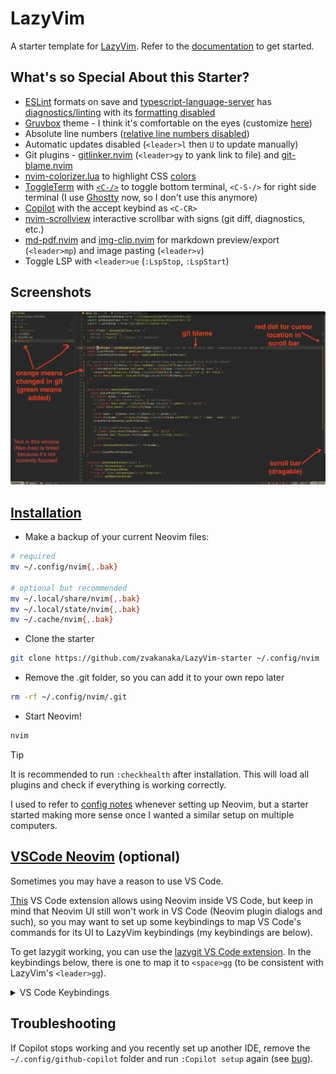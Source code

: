 # LazyVim

A starter template for [LazyVim](https://github.com/LazyVim/LazyVim).
Refer to the [documentation](https://lazyvim.github.io/installation) to get started.

## What's so Special About this Starter?

- [ESLint](https://www.lazyvim.org/extras/linting/eslint) formats on save and [typescript-language-server](https://github.com/typescript-language-server/typescript-language-server) has [diagnostics/linting](./lua/config/lazy.lua#L14) with its [formatting disabled](./lua/plugins/lspconfig.lua)
- [Gruvbox](https://github.com/morhetz/gruvbox) theme - I think it's comfortable on the eyes (customize [here](./lua/plugins/colorscheme.lua))
- Absolute line numbers ([relative line numbers disabled](./init.lua#L11))
- Automatic updates disabled (`<leader>l` then `U` to update manually)
- Git plugins - [gitlinker.nvim](https://github.com/ruifm/gitlinker.nvim) (`<leader>gy` to yank link to file) and [git-blame.nvim](https://github.com/f-person/git-blame.nvim)
- [nvim-colorizer.lua](https://github.com/norcalli/nvim-colorizer.lua) to highlight CSS [colors](https://developer.mozilla.org/en-US/docs/Web/CSS/named-color)
- [ToggleTerm](https://github.com/akinsho/toggleterm.nvim) with [`<C-/>`](./lua/plugins/toggleterm.lua) to toggle bottom terminal, `<C-S-/>` for right side terminal (I use [Ghostty](https://zvakanaka.github.io/#../mere-blog/posts/code/ghostty.md) now, so I don't use this anymore)
- [Copilot](https://github.com/github/copilot.vim) with the accept keybind as `<C-CR>`
- [nvim-scrollview](https://github.com/dstein64/nvim-scrollview) interactive scrollbar with signs (git diff, diagnostics, etc.)
- [md-pdf.nvim](https://github.com/arminveres/md-pdf.nvim) and [img-clip.nvim](https://github.com/HakonHarnes/img-clip.nvim) for markdown preview/export (`<leader>mp`) and image pasting (`<leader>v`)
- Toggle LSP with `<leader>ue` (`:LspStop`, `:LspStart`)

## Screenshots

![overview](./README-img/overview.png)

## [Installation](https://www.lazyvim.org/installation)

- Make a backup of your current Neovim files:

```sh
# required
mv ~/.config/nvim{,.bak}

# optional but recommended
mv ~/.local/share/nvim{,.bak}
mv ~/.local/state/nvim{,.bak}
mv ~/.cache/nvim{,.bak}
```

- Clone the starter

```sh
git clone https://github.com/zvakanaka/LazyVim-starter ~/.config/nvim
```

- Remove the .git folder, so you can add it to your own repo later

```sh
rm -rf ~/.config/nvim/.git
```

- Start Neovim!

```sh
nvim
```

> [!TIP]
> It is recommended to run `:checkhealth` after installation.
> This will load all plugins and check if everything is working correctly.

I used to refer to [config notes](https://zvakanaka.github.io/#../mere-blog/posts/code/LazyVim.md) whenever setting up Neovim, but a starter started making more sense once I wanted a similar setup on multiple computers.

## [VSCode Neovim](https://github.com/asvetliakov/vscode-neovim) (optional)

Sometimes you may have a reason to use VS Code.

[This](https://github.com/asvetliakov/vscode-neovim) VS Code extension allows using Neovim inside VS Code, but keep in mind that Neovim UI still won't work in VS Code (Neovim plugin dialogs and such), so you may want to set up some keybindings to map VS Code's commands for its UI to LazyVim keybindings (my keybindings are below).

To get lazygit working, you can use the [lazygit VS Code extension](https://github.com/Chaitanya-Shahare/lazygit-for-vscode). In the keybindings below, there is one to map it to `<space>gg` (to be consistent with LazyVim's `<leader>gg`).

<details>
  <summary>VS Code Keybindings</summary>

```json
[
  {
    "key": "ctrl+s",
    "command": "vscode-neovim.lua",
    "args": ["vim.cmd.stopinsert()", "vim.cmd.write()"],
    "when":"editorTextFocus"
  },
  {
    "key": "space e",
    "command": "workbench.action.toggleSidebarVisibility",
    "when":"editorTextFocus && neovim.mode != insert"
  },
  {
    "key": "space g g",
    "command": "lazygit.openLazygit",
    "when": "editorTextFocus && neovim.mode != insert"
  },
  {
    "key": "space space",
    "command": "workbench.action.quickOpen",
    "when": "editorTextFocus && neovim.mode != insert"
  },
  {
    "key": "space /",
    "command": "workbench.action.findInFiles",
    "when": "editorTextFocus && neovim.mode != insert"
  },
  {
    "key": "space a",
    "command": "workbench.action.chat.openAgent",
    "when": "editorTextFocus && neovim.mode != insert && config.chat.agent.enabled && !chatSetupDisabled && !chatSetupHidden"
  },
  {
    "key": "ctrl+h",
    "command": "workbench.action.navigateLeft"
  },
  {
    "key": "ctrl+l",
    "command": "workbench.action.navigateRight"
  },
  {
    "key": "ctrl+k",
    "command": "workbench.action.navigateUp"
  },
  {
    "key": "ctrl+j",
    "command": "workbench.action.navigateDown"
  }
]
```

</details>

## Troubleshooting

If Copilot stops working and you recently set up another IDE, remove the `~/.config/github-copilot` folder and run `:Copilot setup` again (see [bug](https://github.com/orgs/community/discussions/152171#discussioncomment-12324088)).
